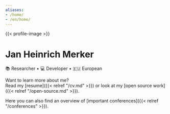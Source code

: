 ```yaml
---
aliases:
- /home/
- /en/home/
---
```


{{< profile-image >}}

# Jan Heinrich Merker

📚&nbsp;Researcher • 💻&nbsp;Developer • 🇪🇺&nbsp;European

[<i class="fa-solid fa-envelope"></i>](mailto:heinrich@merker.id "E-Mail")
[<i class="fa-brands fa-github"></i>](https://github.com/janheinrichmerker "GitHub")
[<i class="fa-brands fa-bluesky"></i>](https://bsky.app/profile/heinrich.merker.id "BlueSky")
<a rel="me" href="https://mastodon.acm.org/@jhreimer" title="Mastodon"><i class="fa-brands fa-mastodon"></i></a>
[<i class="fa-brands fa-linkedin"></i>](https://linkedin.com/in/janheinrichmerker "LinkedIn")
[<i class="fa-solid fa-person-hiking"></i>](https://komoot.com/user/1467080411664 "Komoot")
[<i class="fa-brands fa-instagram"></i>](https://instagram.com/janheinrichmerker "Instagram")
[<i class="fa-brands fa-google-scholar"></i>](https://scholar.google.de/citations?user=CKodR1QAAAAJ "Google Scholar")
[<i class="fa-brands fa-orcid"></i>](https://orcid.org/0000-0003-1992-8696 "ORCiD")
[<i class="fa-brands fa-whatsapp"></i>](https://api.whatsapp.com/send/?phone=491749273954 "WhatsApp")
[<i class="fa-brands fa-paypal"></i>](https://paypal.me/HeinrichReimer/ "PayPal")

Want to learn more about me?  
Read my [resume]({{< relref "/cv.md" >}})
or look at my [open source work]({{< relref "/open-source.md" >}}).

Here you can also find an overview of [important conferences]({{< relref "/conferences" >}}).
